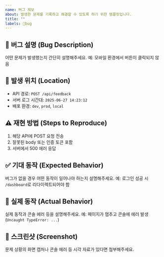 ```yaml
---
name: 버그 제보
about: 발생한 문제를 기록하고 해결할 수 있도록 하기 위한 템플릿입니다.
title: ""
labels: 🐞bug
---
```


## 🐞 버그 설명 (Bug Description)

어떤 문제가 발생했는지 간단히 설명해주세요.
예: 모바일 환경에서 버튼이 클릭되지 않음

## 📍 발생 위치 (Location)

- API 경로: `POST /api/feedback`
- 서버 로그 시간대: `2025-06-27 14:23:12`
- 배포 환경: `dev`, `prod`, `local`

## ⚠ 재현 방법 (Steps to Reproduce)

1. 해당 API에 POST 요청 전송
2. 잘못된 body 또는 인증 토큰 포함
3. 서버에서 500 에러 응답

## ✅ 기대 동작 (Expected Behavior)

버그가 없을 경우 어떤 동작이 일어나야 하는지 설명해주세요.
예: 로그인 성공 시 `/dashboard`로 리다이렉트되어야 함

## 🧪 실제 동작 (Actual Behavior)

실제 동작과 콘솔 에러 등을 설명해주세요.
예: 페이지가 멈추고 콘솔에 에러 발생 (`Uncaught TypeError: ...`)

## 📸 스크린샷 (Screenshot)

문제 상황의 화면 캡처나 콘솔 에러 등 시각 자료가 있다면 첨부해주세요.
